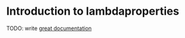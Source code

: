 # Introduction to lambdaproperties

TODO: write [great documentation](http://jacobian.org/writing/what-to-write/)
